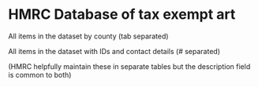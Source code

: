 HMRC Database of tax exempt art
============

All items in the dataset by county (tab separated)

All items in the dataset with IDs and contact details (# separated)

(HMRC helpfully maintain these in separate tables but the description field is common to both)
